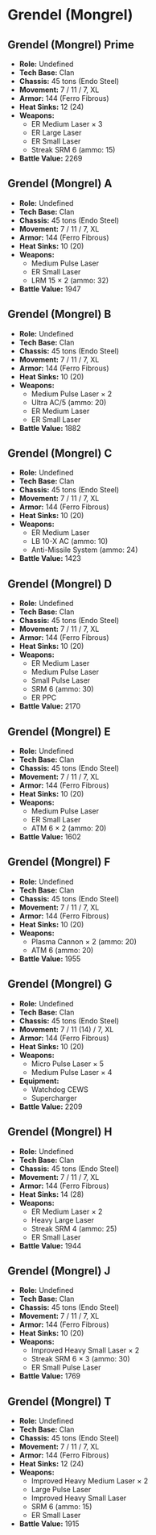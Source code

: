 # Grendel (Mongrel)
## Grendel (Mongrel) Prime
- **Role:** Undefined
- **Tech Base:** Clan
- **Chassis:** 45 tons (Endo Steel)
- **Movement:** 7 / 11 / 7, XL
- **Armor:** 144 (Ferro Fibrous)
- **Heat Sinks:** 12 (24)
- **Weapons:**
  - ER Medium Laser × 3
  - ER Large Laser
  - ER Small Laser
  - Streak SRM 6 (ammo: 15)
- **Battle Value:** 2269

## Grendel (Mongrel) A
- **Role:** Undefined
- **Tech Base:** Clan
- **Chassis:** 45 tons (Endo Steel)
- **Movement:** 7 / 11 / 7, XL
- **Armor:** 144 (Ferro Fibrous)
- **Heat Sinks:** 10 (20)
- **Weapons:**
  - Medium Pulse Laser
  - ER Small Laser
  - LRM 15 × 2 (ammo: 32)
- **Battle Value:** 1947

## Grendel (Mongrel) B
- **Role:** Undefined
- **Tech Base:** Clan
- **Chassis:** 45 tons (Endo Steel)
- **Movement:** 7 / 11 / 7, XL
- **Armor:** 144 (Ferro Fibrous)
- **Heat Sinks:** 10 (20)
- **Weapons:**
  - Medium Pulse Laser × 2
  - Ultra AC/5 (ammo: 20)
  - ER Medium Laser
  - ER Small Laser
- **Battle Value:** 1882

## Grendel (Mongrel) C
- **Role:** Undefined
- **Tech Base:** Clan
- **Chassis:** 45 tons (Endo Steel)
- **Movement:** 7 / 11 / 7, XL
- **Armor:** 144 (Ferro Fibrous)
- **Heat Sinks:** 10 (20)
- **Weapons:**
  - ER Medium Laser
  - LB 10-X AC (ammo: 10)
  - Anti-Missile System (ammo: 24)
- **Battle Value:** 1423

## Grendel (Mongrel) D
- **Role:** Undefined
- **Tech Base:** Clan
- **Chassis:** 45 tons (Endo Steel)
- **Movement:** 7 / 11 / 7, XL
- **Armor:** 144 (Ferro Fibrous)
- **Heat Sinks:** 10 (20)
- **Weapons:**
  - ER Medium Laser
  - Medium Pulse Laser
  - Small Pulse Laser
  - SRM 6 (ammo: 30)
  - ER PPC
- **Battle Value:** 2170

## Grendel (Mongrel) E
- **Role:** Undefined
- **Tech Base:** Clan
- **Chassis:** 45 tons (Endo Steel)
- **Movement:** 7 / 11 / 7, XL
- **Armor:** 144 (Ferro Fibrous)
- **Heat Sinks:** 10 (20)
- **Weapons:**
  - Medium Pulse Laser
  - ER Small Laser
  - ATM 6 × 2 (ammo: 20)
- **Battle Value:** 1602

## Grendel (Mongrel) F
- **Role:** Undefined
- **Tech Base:** Clan
- **Chassis:** 45 tons (Endo Steel)
- **Movement:** 7 / 11 / 7, XL
- **Armor:** 144 (Ferro Fibrous)
- **Heat Sinks:** 10 (20)
- **Weapons:**
  - Plasma Cannon × 2 (ammo: 20)
  - ATM 6 (ammo: 20)
- **Battle Value:** 1955

## Grendel (Mongrel) G
- **Role:** Undefined
- **Tech Base:** Clan
- **Chassis:** 45 tons (Endo Steel)
- **Movement:** 7 / 11 (14) / 7, XL
- **Armor:** 144 (Ferro Fibrous)
- **Heat Sinks:** 10 (20)
- **Weapons:**
  - Micro Pulse Laser × 5
  - Medium Pulse Laser × 4
- **Equipment:**
  - Watchdog CEWS
  - Supercharger
- **Battle Value:** 2209

## Grendel (Mongrel) H
- **Role:** Undefined
- **Tech Base:** Clan
- **Chassis:** 45 tons (Endo Steel)
- **Movement:** 7 / 11 / 7, XL
- **Armor:** 144 (Ferro Fibrous)
- **Heat Sinks:** 14 (28)
- **Weapons:**
  - ER Medium Laser × 2
  - Heavy Large Laser
  - Streak SRM 4 (ammo: 25)
  - ER Small Laser
- **Battle Value:** 1944

## Grendel (Mongrel) J
- **Role:** Undefined
- **Tech Base:** Clan
- **Chassis:** 45 tons (Endo Steel)
- **Movement:** 7 / 11 / 7, XL
- **Armor:** 144 (Ferro Fibrous)
- **Heat Sinks:** 10 (20)
- **Weapons:**
  - Improved Heavy Small Laser × 2
  - Streak SRM 6 × 3 (ammo: 30)
  - ER Small Pulse Laser
- **Battle Value:** 1769

## Grendel (Mongrel) T
- **Role:** Undefined
- **Tech Base:** Clan
- **Chassis:** 45 tons (Endo Steel)
- **Movement:** 7 / 11 / 7, XL
- **Armor:** 144 (Ferro Fibrous)
- **Heat Sinks:** 12 (24)
- **Weapons:**
  - Improved Heavy Medium Laser × 2
  - Large Pulse Laser
  - Improved Heavy Small Laser
  - SRM 6 (ammo: 15)
  - ER Small Laser
- **Battle Value:** 1915

